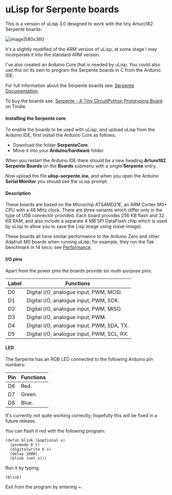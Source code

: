 # uLisp for Serpente boards

This is a version of uLisp 3.0 designed to work with the tiny Arturo182 Serpente boards:

![image|580x360](http://www.ulisp.com/pictures/3j/serpente.jpg) 

it's a slightly modified of the ARM version of uLisp; at some stage I may incorporate it into the standard ARM version.

I've also created an Arduino Core that is needed by uLisp. You could also use this on its own to program the Serpente boards in C from the Arduino IDE.

For full information about the Serpente boards see: [Serpente Documentation](https://serpente.solder.party).

To buy the boards see: [Serpente - A Tiny CircuitPython Prototyping Board](https://www.tindie.com/products/arturo182/serpente-a-tiny-circuitpython-prototyping-board/) on Tindie.

#### Installing the Serpente core

To enable the boards to be used with uLisp, and upload uLisp from the Arduino IDE, first install the Arduino Core as follows:

* Download the folder **SerpenteCore**.
* Move it into your **Arduino/hardware** folder.

When you restart the Arduino IDE there should be a new heading **Arturo182 Serpente Boards** on the **Boards** submenu with a single **Serpente** entry.

Now upload the file **ulisp-serpente.ino**, and when you open the Arduino **Serial Monitor** you should see the uLisp prompt.

#### Description

These boards are based on the Microchip ATSAMD21E, an ARM Cortex M0+ CPU with a 48 MHz clock. There are three variants which differ only in the type of USB connector provided. Each board provides 256 KB flash and 32 KB RAM, and also include a separate 4 MB SPI DataFlash chip which is used by uLisp to allow you to save the Lisp image using (save-image).

These boards all have similar performance to the Arduino Zero and other Adafruit M0 boards when running uLisp; for example, they run the Tak benchmark in 14 secs; see [Performance](http://www.ulisp.com/show?3M#performance).

#### I/O pins

Apart from the power pins the boards provide six multi-purpose pins:

| Label | Functions |
| ----- | --------- |
| D0 | Digital I/O, analogue input, PWM, MOSI. |
| D1 | Digital I/O, analogue input, PWM, SCK. |
| D2 | Digital I/O, analogue input, PWM, MISO. |
| D3 | Digital I/O, analogue input, PWM. |
| D4 | Digital I/O, analogue input, PWM, SDA, TX. |
| D5 | Digital I/O, analogue input, PWM, SCL, RX. |

#### LED

The Serpente has an RGB LED connected to the following Arduino pin numbers:

| Pin | Functions |
| --- | --------- |
| D6 | Red. |
| D7 | Green. |
| D8 | Blue. |

It's currently not quite working correctly; hopefully this will be fixed in a future release.

You can flash it red with the following program:

````text
(defun blink (&optional x)
  (pinmode 6 t)
  (digitalwrite 6 x)
  (delay 1000)
  (blink (not x)))
````
Run it by typing:

    (blink)

Exit from the program by entering ~.
